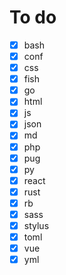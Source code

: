 # To do

- [x] bash
- [x] conf
- [x] css
- [x] fish
- [x] go
- [x] html
- [x] js
- [x] json
- [x] md
- [x] php
- [x] pug
- [x] py
- [x] react
- [x] rust
- [x] rb
- [x] sass
- [x] stylus
- [x] toml
- [x] vue
- [x] yml
